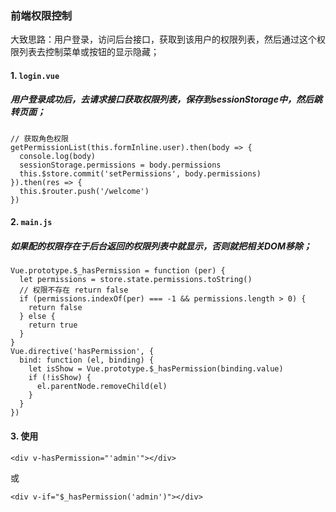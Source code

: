  
### 前端权限控制

大致思路：用户登录，访问后台接口，获取到该用户的权限列表，然后通过这个权限列表去控制菜单或按钮的显示隐藏；

#### 1. `login.vue`
##### 用户登录成功后，去请求接口获取权限列表，保存到sessionStorage中，然后跳转页面；
```
// 获取角色权限
getPermissionList(this.formInline.user).then(body => {
  console.log(body)
  sessionStorage.permissions = body.permissions
  this.$store.commit('setPermissions', body.permissions)
}).then(res => {
  this.$router.push('/welcome')
})
```

#### 2. `main.js`
##### 如果配的权限存在于后台返回的权限列表中就显示，否则就把相关DOM移除；
```
Vue.prototype.$_hasPermission = function (per) {
  let permissions = store.state.permissions.toString()
  // 权限不存在 return false
  if (permissions.indexOf(per) === -1 && permissions.length > 0) {
    return false
  } else {
    return true
  }
}
Vue.directive('hasPermission', {
  bind: function (el, binding) {
    let isShow = Vue.prototype.$_hasPermission(binding.value)
    if (!isShow) {
      el.parentNode.removeChild(el)
    }
  }
})
```

#### 3. 使用
```
<div v-hasPermission="'admin'"></div>
```
或
```
<div v-if="$_hasPermission('admin')"></div>
```